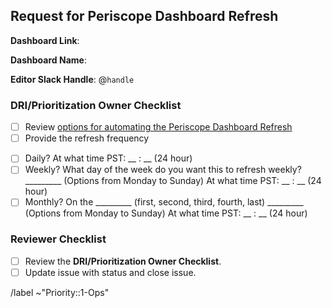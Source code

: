 ## Request for Periscope Dashboard Refresh

<!--
Please complete all items. Ask questions in the #data slack channel
--->

**Dashboard Link**:

**Dashboard Name**:

**Editor Slack Handle**: @`handle`

### DRI/Prioritization Owner Checklist
* [ ]  Review [options for automating the Periscope Dashboard Refresh](https://doc.periscopedata.com/article/dashboard-refresh)
* [ ]  Provide the refresh frequency 
  - [ ] Daily?   At what time PST: __ : __ (24 hour)
  - [ ] Weekly?  What day of the week do you want this to refresh weekly? _________ (Options from Monday to Sunday) 
                 At what time PST: __ : __ (24 hour)
  - [ ] Monthly? On the _________ (first, second, third, fourth, last) _________ (Options from Monday to Sunday) 
                 At what time PST: __ : __ (24 hour)               

### Reviewer Checklist 
* [ ]  Review the **DRI/Prioritization Owner Checklist**. 
* [ ]  Update issue with status and close issue. 

/label ~"Priority::1-Ops"
